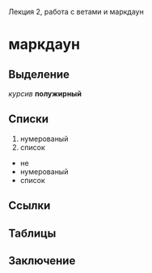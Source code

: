 Лекция 2, работа с ветами и маркдаун
# маркдаун

## Выделение 
*курсив*
**полужирный**

## Списки
1. нумерованый
2. список

* не 
* нумерованый
* список

## Ссылки

## Таблицы

## Заключение
